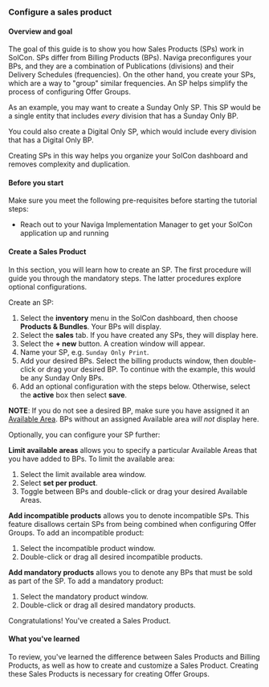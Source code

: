 ### Configure a sales product

#### Overview and goal

The goal of this guide is to show you how Sales Products (SPs) work in SolCon. SPs differ from Billing Products (BPs). Naviga preconfigures your BPs, and they are a combination of Publications (divisions) and their Delivery Schedules (frequencies). On the other hand, you create your SPs, which are a way to "group" similar frequencies. An SP helps simplify the process of configuring Offer Groups.

As an example, you may want to create a Sunday Only SP. This SP would be a single entity that includes _every_ division that has a Sunday Only BP.

You could also create a Digital Only SP, which would include every division that has a Digital Only BP. 

Creating SPs in this way helps you organize your SolCon dashboard and removes complexity and duplication.

#### Before you start

Make sure you meet the following pre-requisites before starting the tutorial steps:

* Reach out to your Naviga Implementation Manager to get your SolCon application up and running

#### Create a Sales Product

In this section, you will learn how to create an SP. The first procedure will guide you through the mandatory steps. The latter procedures explore optional configurations. 

Create an SP:

1. Select the **inventory**  menu in the SolCon dashboard, then choose **Products & Bundles**. Your BPs will display.
2. Select the **sales** tab. If you have created any SPs, they will display here.
3. Select the **+ new** button. A creation window will appear.
4. Name your SP, e.g. `Sunday Only Print`.
5. Add your desired BPs. Select the billing products window, then double-click or drag your desired BP. To continue with the example, this would be any Sunday Only BPs.
6. Add an optional configuration with the steps below. Otherwise, select the **active** box then select **save**.

**NOTE**: If you do not see a desired BP, make sure you have assigned it an [Available Area](example.com). BPs without an assigned Available area _will not_ display here.

Optionally, you can configure your SP further:

**Limit available areas** allows you to specify a particular Available Areas that you have added to BPs. To limit the available area:

1. Select the limit available area window.
2. Select **set per product**.
3. Toggle between BPs and double-click or drag your desired Available Areas.

**Add incompatible products** allows you to denote incompatible SPs. This feature disallows certain SPs from being combined when configuring Offer Groups. To add an incompatible product:

1. Select the incompatible product window.
2. Double-click or drag all desired incompatible products.

**Add mandatory products** allows you to denote any BPs that must be sold as part of the SP. To add a mandatory product:

1. Select the mandatory product window.
2. Double-click or drag all desired mandatory products.

Congratulations! You've created a Sales Product.

#### What you've learned

To review, you've learned the difference between Sales Products and Billing Products, as well as how to create and customize a Sales Product. Creating these Sales Products is necessary for creating Offer Groups.
